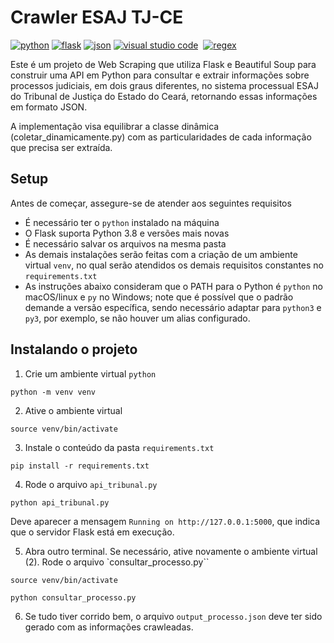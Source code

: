 <h1 align="left"> Crawler ESAJ TJ-CE</h1>

<a href='https://docs.python.org/3/' target="_blank"><img alt='python' src='https://img.shields.io/badge/python-100000?style=plastic&logo=python&logoColor=white&labelColor=555555&color=0088CC'/></a>
<a href='https://flask.palletsprojects.com/en/2.3.x/' target="_blank"><img alt='flask' src='https://img.shields.io/badge/flask-100000?style=plastic&logo=flask&logoColor=white&labelColor=555555&color=3cabc3'/></a>
<a href='https://www.json.org/json-en.html' target="_blank"><img alt='json' src='https://img.shields.io/badge/JSON-100000?style=plastic&logo=json&logoColor=white&labelColor=555555&color=191919'/></a>
<a href='https://code.visualstudio.com/docs' target="_blank"><img alt='visual studio code' src='https://img.shields.io/badge/VSCode-100000?style=plastic&logo=visual studio code&logoColor=white&labelColor=555555&color=007ACC'/></a>
<a href='https://www.crummy.com/software/BeautifulSoup/bs4/doc/' target="_blank"><img alt='' src='https://img.shields.io/badge/beautifulsoup-100000?style=plastic&logo=&logoColor=white&labelColor=555555&color=181819'/></a>
<a href='https://docs.python.org/3/library/re.html' target="_blank"><img alt='regex' src='https://img.shields.io/badge/regex-100000?style=plastic&logo=regex&logoColor=white&labelColor=555555&color=8728B3'/></a>

<p>Este é um projeto de Web Scraping que utiliza Flask e Beautiful Soup para construir uma API em Python para consultar e extrair informações sobre processos judiciais, em dois graus diferentes, no sistema processual ESAJ do Tribunal de Justiça do Estado do Ceará, retornando essas informações em formato JSON.</p>

<p> A implementação visa equilibrar a classe dinâmica (coletar_dinamicamente.py) com as particularidades de cada informação que precisa ser extraída. </p>

<h2>Setup</h2>
<p>
Antes de começar, assegure-se de atender aos seguintes requisitos
<p>

* É necessário ter o `python` instalado na máquina
* O Flask suporta Python 3.8 e versões mais novas
* É necessário salvar os arquivos na mesma pasta
* As demais instalações serão feitas com a criação de um ambiente virtual `venv`, no qual serão atendidos os demais requisitos constantes no  `requirements.txt`
* As instruções abaixo consideram que o PATH para o Python é `python` no macOS/linux e `py` no Windows; note que é possível que o padrão demande a versão específica, sendo necessário adaptar para `python3` e `py3`, por exemplo, se não houver um alias configurado.

<h2>Instalando o projeto</h2>

1) Crie um ambiente virtual `python`

```shell
python -m venv venv
```

2) Ative o ambiente virtual

```shell
source venv/bin/activate
```

3) Instale o conteúdo da pasta `requirements.txt`

```shell
pip install -r requirements.txt
```

4) Rode o arquivo `api_tribunal.py`

```shell
python api_tribunal.py
```

Deve aparecer a mensagem `Running on http://127.0.0.1:5000`, que indica que o servidor Flask está em execução.

5) Abra outro terminal. Se necessário, ative novamente o ambiente virtual (2). Rode o arquivo `consultar_processo.py``

```shell
source venv/bin/activate
```

```shell
python consultar_processo.py
```

6) Se tudo tiver corrido bem, o arquivo `output_processo.json` deve ter sido gerado com as informações crawleadas. 
